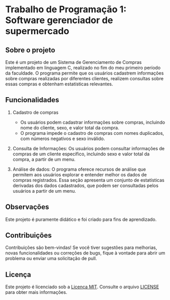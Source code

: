 # Trabalho de Programação 1: Software gerenciador de supermercado

## Sobre o projeto 
Este é um projeto de um Sistema de Gerenciamento de Compras implementado em linguagem C, realizado no fim do meu primeiro período da faculdade. O programa permite que os usuários cadastrem informações sobre compras realizadas por diferentes clientes, realizem consultas sobre essas compras e obtenham estatísticas relevantes.

## Funcionalidades

1. Cadastro de compras
    * Os usuários podem cadastrar informações sobre compras, incluindo nome do cliente, sexo, e valor total da compra.
    * O programa impede o cadastro de compras com nomes duplicados, com números negativos e sexo inválido.

2. Consulta de Informações:
Os usuários podem consultar informações de compras de um cliente específico, incluindo sexo e valor total da compra, a partir de um menu.

3. Análise de dados:
O programa oferece recursos de análise que permitem aos usuários explorar e entender melhor os dados de compras registrados. Essa seção apresenta um conjunto de estatísticas derivadas dos dados cadastrados, que  podem ser consultadas pelos usuários a partir de um menu.

## Observações
Este projeto é puramente didático e foi criado para fins de aprendizado.

## Contribuições
Contribuições são bem-vindas! Se você tiver sugestões para melhorias, novas funcionalidades ou correções de bugs, fique à vontade para abrir um problema ou enviar uma solicitação de pull.

## Licença
Este projeto é licenciado sob a [Licença MIT](./LICENSE). Consulte o arquivo [LICENSE](./LICENSE) para obter mais informações.
